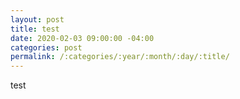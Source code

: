 ```yaml
---
layout: post
title: test
date: 2020-02-03 09:00:00 -04:00
categories: post
permalink: /:categories/:year/:month/:day/:title/
---
```


test
